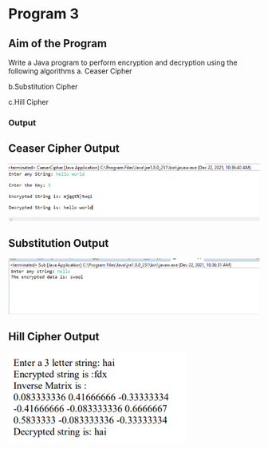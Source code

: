 # Program 3

## Aim of the Program

Write a Java program to perform encryption and decryption using the following algorithms a. Ceaser Cipher

b.Substitution Cipher

c.Hill Cipher

### Output
## Ceaser Cipher Output

![output](CeaserCipher3a.png)

## Substitution Output

![output](Substitution3b.png)

## Hill Cipher Output

![output](Hill_Cipher3c.png)
